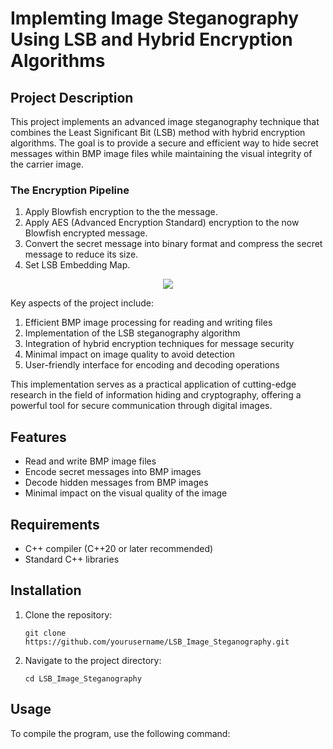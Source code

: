 # Implemting Image Steganography Using LSB and Hybrid Encryption Algorithms

## Project Description

This project implements an advanced image steganography technique that combines the Least Significant Bit (LSB) method with hybrid encryption algorithms. The goal is to provide a secure and efficient way to hide secret messages within BMP image files while maintaining the visual integrity of the carrier image.

### The Encryption Pipeline
1. Apply Blowfish encryption to the the message.
2. Apply AES (Advanced Encryption Standard) encryption to the now Blowfish encrypted message.
3. Convert the secret message into binary format and compress the secret message to reduce its size.
4. Set LSB Embedding Map.

<p align="center">
  <img src="https://www.mdpi.com/applsci/applsci-13-11771/article_deploy/html/images/applsci-13-11771-g001-550.jpg" />
</p>

Key aspects of the project include:

1. Efficient BMP image processing for reading and writing files
2. Implementation of the LSB steganography algorithm
3. Integration of hybrid encryption techniques for message security
4. Minimal impact on image quality to avoid detection
5. User-friendly interface for encoding and decoding operations

This implementation serves as a practical application of cutting-edge research in the field of information hiding and cryptography, offering a powerful tool for secure communication through digital images.

## Features

- Read and write BMP image files
- Encode secret messages into BMP images
- Decode hidden messages from BMP images
- Minimal impact on the visual quality of the image

## Requirements

- C++ compiler (C++20 or later recommended)
- Standard C++ libraries

## Installation

1. Clone the repository:
   ```
   git clone https://github.com/yourusername/LSB_Image_Steganography.git
   ```
2. Navigate to the project directory:
   ```
   cd LSB_Image_Steganography
   ```

## Usage

To compile the program, use the following command: